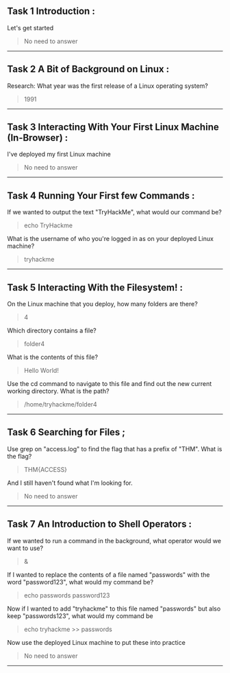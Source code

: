 Task 1  Introduction :
----


Let's get started
>No need to answer

----

Task 2  A Bit of Background on Linux :
----

Research: What year was the first release of a Linux operating system?
>1991

----

Task 3  Interacting With Your First Linux Machine (In-Browser) :
----

I've deployed my first Linux machine
>No need to answer

----

Task 4  Running Your First few Commands :
----

If we wanted to output the text "TryHackMe", what would our command be?
>echo TryHackme

What is the username of who you're logged in as on your deployed Linux machine?
>tryhackme

----

Task 5  Interacting With the Filesystem! :
----

On the Linux machine that you deploy, how many folders are there?
>4

Which directory contains a file? 
>folder4

What is the contents of this file?
>Hello World!

Use the cd command to navigate to this file and find out the new current working directory. What is the path?
>/home/tryhackme/folder4

----

Task 6  Searching for Files ;
----

Use grep on "access.log" to find the flag that has a prefix of "THM". What is the flag?
>THM{ACCESS}

And I still haven't found what I'm looking for.
>No need to answer

----

Task 7  An Introduction to Shell Operators :
----

If we wanted to run a command in the background, what operator would we want to use?
>&

If I wanted to replace the contents of a file named "passwords" with the word "password123", what would my command be?
>echo passwords password123

Now if I wanted to add "tryhackme" to this file named "passwords" but also keep "passwords123", what would my command be
>echo tryhackme >> passwords 

Now use the deployed Linux machine to put these into practice
>No need to answer

----
